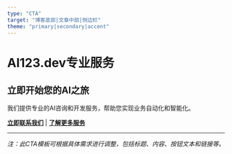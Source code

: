 ```yaml
---
type: "CTA"
target: "博客底部|文章中部|侧边栏"
theme: "primary|secondary|accent"
---
```


# AI123.dev专业服务

## 立即开始您的AI之旅

我们提供专业的AI咨询和开发服务，帮助您实现业务自动化和智能化。

[**立即联系我们**](#) | [**了解更多服务**](#)

---

*注：此CTA模板可根据具体需求进行调整，包括标题、内容、按钮文本和链接等。* 